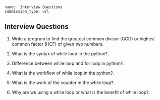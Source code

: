 ```ngMeta
name:  Interview Questions
submission_type: url
```

## Interview Questions


1. Write a program to find the greatest common divisor (GCD) or highest common factor (HCF) of given two numbers.

2. What is the syntax of while loop in the python?.

3. Difference between while loop and for loop in python?.

4. What is the workflow of while loop in the python?.

5. What is the work of the counter in the while loop?.

6. Why are we using a while loop or what is the benefit  of while loop?.


